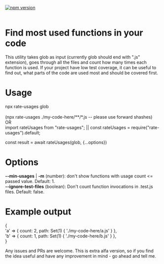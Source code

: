 
[![npm version](https://badge.fury.io/js/rate-usages.svg)](https://badge.fury.io/js/rate-usages)
<br>  <br>

# Find most used functions in your code

This utility takes glob as input (currently glob should end with ".js" extension), goes through all the files and count how many times each function is used. If your project have low test coverage, it can be useful to find out, what parts of the code are used most and should be covered first.

# Usage
npx rate-usages glob <br>  <br>
(npx rate-usages ./my-code-here/**/*.js -- please use forward shashes)
<br> OR <br>
import rateUsages from "rate-usages"; || const rateUsages = require("rate-usages").default;

const result = await rateUsages(glob, {...options})

# Options
**--min-usages** | **-m** (number): don't show functions with usage count <= passed value. Default: 1.<br>
**--ignore-test-files** (boolean): Don't count function invocations in .test.js files. Default: false.

# Example output
{ <br>
  'a' => { count: 2, path: Set(1) { './my-code-here/a.js' } }, <br>
  'b' => { count: 1, path: Set(1) { './my-code-here/b.js' } }, <br>
} 

Any issues and PRs are welcome. This is extra alfa version, so if you find the idea useful and have any improvement in mind - go ahead and tell me.
